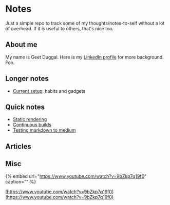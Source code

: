 # Notes

Just a simple repo to track some of my thoughts/notes-to-self without a lot of overhead. If it is useful to others, that's nice too.

## About me

My name is Geet Duggal. Here is my [LinkedIn profile](https://github.com/geetduggal/notes/tree/719c78ec43b358c4b532992f56aa2f07246fae48/www.linkedin.com/in/geet-duggal-14321330/README.md) for more background.   Foo.

## Longer notes

* [Current setup](current-setup.md#transportation): habits and gadgets

## Quick notes

* [Static rendering](continuous-builds/static-rendering.md)
* [Continuous builds](continuous-builds/)
* [Testing markdown to medium](https://geetduggal-test.gitbook.io/project/~/edit/drafts/-L_9xHyZP3k1TdN3Whxm/test-medium-oink)

## Articles

## Misc

{% embed url="https://www.youtube.com/watch?v=9bZkp7q19f0" caption="" %}

[https://www.youtube.com/watch?v=9bZkp7q19f0](https://www.youtube.com/watch?v=9bZkp7q19f0)

